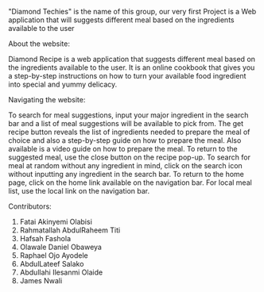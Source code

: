 "Diamond Techies" is the name of this group, our very first Project is a Web application that will suggests different meal based on the ingredients available to the user

About the website:

Diamond Recipe is a web application that suggests different meal based on the ingredients available to the user.
It is an online cookbook that gives you a step-by-step instructions on how to turn your available food ingredient into special and yummy delicacy.

Navigating the website:

To search for meal suggestions, input your major ingredient in the search bar and a list of meal suggestions will be available to pick from.
The get recipe button reveals the list of ingredients needed to prepare the meal of choice and also a step-by-step guide on how to prepare the meal. Also available is a video guide on how to prepare the meal.
To return to the suggested meal, use the close button on the recipe pop-up.
To search for meal at random without any ingredient in mind, click on the search icon without inputting any ingredient in the search bar.
To return to the home page, click on the home link available on the navigation bar.
For local meal list, use the local link on the navigation bar.

Contributors:

1. Fatai Akinyemi Olabisi
2. Rahmatallah AbdulRaheem Titi
3. Hafsah Fashola
4. Olawale Daniel Obaweya 
5. Raphael Ojo Ayodele
6. AbdulLateef Salako
7. Abdullahi Ilesanmi Olaide
8. James Nwali
